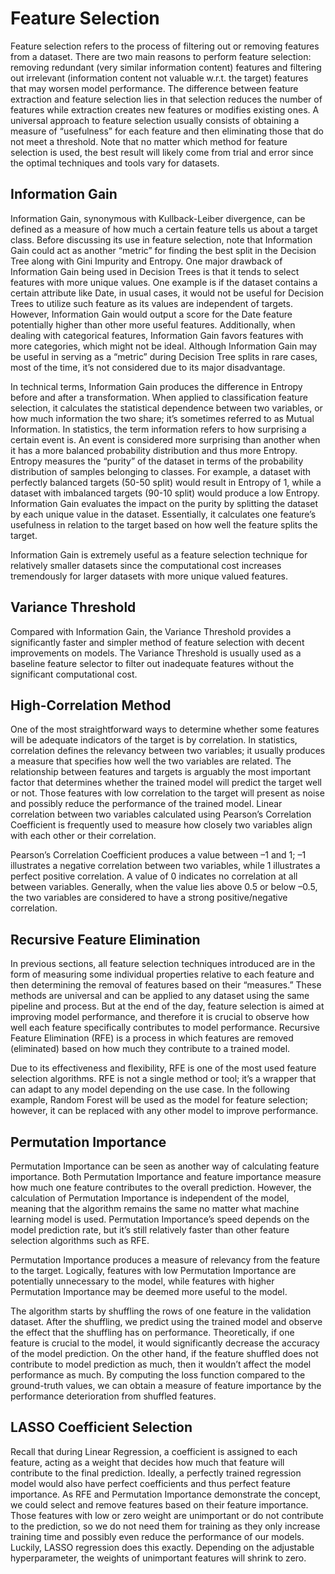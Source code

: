 # Feature Selection

Feature selection refers to the process of filtering out or removing features from a dataset. There are two main reasons to perform feature selection: removing redundant (very similar information content) features and filtering out irrelevant (information content not valuable w.r.t. the target) features that may worsen model performance. The difference between feature extraction and feature selection lies in that selection reduces the number of features while extraction creates new features or modifies existing ones. A universal approach to feature selection usually consists of obtaining a measure of “usefulness” for each feature and then eliminating those that do not meet a threshold. Note that no matter which method for feature selection is used, the best result will likely come from trial and error since the optimal techniques and tools vary for datasets.

## Information Gain

Information Gain, synonymous with Kullback-Leiber divergence, can be defined as a measure of how much a certain feature tells us about a target class. Before discussing its use in feature selection, note that Information Gain could act as another “metric” for finding the best split in the Decision Tree along with Gini Impurity and Entropy. One major drawback of Information Gain being used in Decision Trees is that it tends to select features with more unique values. One example is if the dataset contains a certain attribute like Date, in usual cases, it would not be useful for Decision Trees to utilize such feature as its values are independent of targets. However, Information Gain would output a score for the Date feature potentially higher than other more useful features. Additionally, when dealing with categorical features, Information Gain favors features with more categories, which might not be ideal. Although Information Gain may be useful in serving as a “metric” during Decision Tree splits in rare cases, most of the time, it’s not considered due to its major disadvantage.

In technical terms, Information Gain produces the difference in Entropy before and after a transformation. When applied to classification feature selection, it calculates the statistical dependence between two variables, or how much information the two share; it’s sometimes referred to as Mutual Information. In statistics, the term information refers to how surprising a certain event is. An event is considered more surprising than another when it has a more balanced probability distribution and thus more Entropy. Entropy measures the “purity” of the dataset in terms of the probability distribution of samples belonging to classes. For example, a dataset with perfectly balanced targets (50-50 split) would result in Entropy of 1, while a dataset with imbalanced targets (90-10 split) would produce a low Entropy. Information Gain evaluates the impact on the purity by splitting the dataset by each unique value in the dataset. Essentially, it calculates one feature’s usefulness in relation to the target based on how well the feature splits the target.

Information Gain is extremely useful as a feature selection technique for relatively smaller datasets since the computational cost increases tremendously for larger datasets with more unique valued features.

## Variance Threshold

Compared with Information Gain, the Variance Threshold provides a significantly faster and simpler method of feature selection with decent improvements on models. The Variance Threshold is usually used as a baseline feature selector to filter out inadequate features without the significant computational cost.

## High-Correlation Method

One of the most straightforward ways to determine whether some features will be adequate indicators of the target is by correlation. In statistics, correlation defines the relevancy between two variables; it usually produces a measure that specifies how well the two variables are related. The relationship between features and targets is arguably the most important factor that determines whether the trained model will predict the target well or not. Those features with low correlation to the target will present as noise and possibly reduce the performance of the trained model. Linear correlation between two variables calculated using Pearson’s Correlation Coefficient is frequently used to measure how closely two variables align with each other or their correlation. 

Pearson’s Correlation Coefficient produces a value between –1 and 1; –1 illustrates a negative correlation between two variables, while 1 illustrates a perfect positive correlation. A value of 0 indicates no correlation at all between variables. Generally, when the value lies above 0.5 or below –0.5, the two variables are considered to have a strong positive/negative correlation.

## Recursive Feature Elimination

In previous sections, all feature selection techniques introduced are in the form of measuring some individual properties relative to each feature and then determining the removal of features based on their “measures.” These methods are universal and can be applied to any dataset using the same pipeline and process. But at the end of the day, feature selection is aimed at improving model performance, and therefore it is crucial to observe how well each feature specifically contributes to model performance. Recursive Feature Elimination (RFE) is a process in which features are removed (eliminated) based on how much they contribute to a trained model.

Due to its effectiveness and flexibility, RFE is one of the most used feature selection algorithms. RFE is not a single method or tool; it’s a wrapper that can adapt to any model depending on the use case. In the following example, Random Forest will be used as the model for feature selection; however, it can be replaced with any other model to improve performance.

## Permutation Importance

Permutation Importance can be seen as another way of calculating feature importance. Both Permutation Importance and feature importance measure how much one feature contributes to the overall prediction. However, the calculation of Permutation Importance is independent of the model, meaning that the algorithm remains the same no matter what machine learning model is used. Permutation Importance’s speed depends on the model prediction rate, but it’s still relatively faster than other feature selection algorithms such as RFE.

Permutation Importance produces a measure of relevancy from the feature to the target. Logically, features with low Permutation Importance are potentially unnecessary to the model, while features with higher Permutation Importance may be deemed more useful to the model.

The algorithm starts by shuffling the rows of one feature in the validation dataset. After the shuffling, we predict using the trained model and observe the effect that the shuffling has on performance. Theoretically, if one feature is crucial to the model, it would significantly decrease the accuracy of the model prediction. On the other hand, if the feature shuffled does not contribute to model prediction as much, then it wouldn’t affect the model performance as much. By computing the loss function compared to the ground-truth values, we can obtain a measure of feature importance by the performance deterioration from shuffled features.

## LASSO Coefficient Selection

Recall that during Linear Regression, a coefficient is assigned to each feature, acting as a weight that decides how much that feature will contribute to the final prediction. Ideally, a perfectly trained regression model would also have perfect coefficients and thus perfect feature importance. As RFE and Permutation Importance demonstrate the concept, we could select and remove features based on their feature importance. Those features with low or zero weight are unimportant or do not contribute to the prediction, so we do not need them for training as they only increase training time and possibly even reduce the performance of our models. Luckily, LASSO regression does this exactly. Depending on the adjustable hyperparameter, the weights of unimportant features will shrink to zero.

